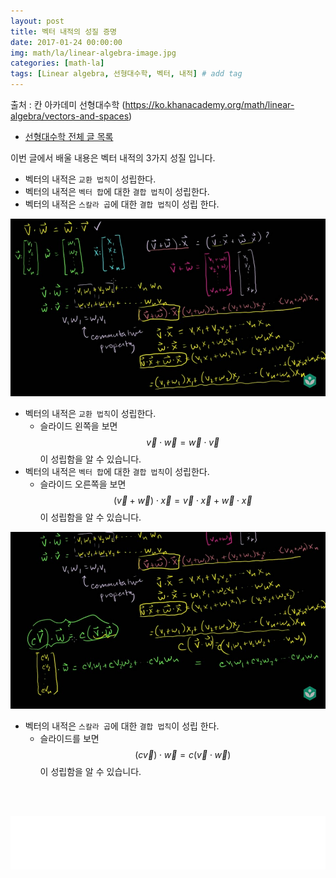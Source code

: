 ```yaml
---
layout: post
title: 벡터 내적의 성질 증명 
date: 2017-01-24 00:00:00
img: math/la/linear-algebra-image.jpg
categories: [math-la] 
tags: [Linear algebra, 선형대수학, 벡터, 내적] # add tag
---
```


출처 : 칸 아카데미 선형대수학 (https://ko.khanacademy.org/math/linear-algebra/vectors-and-spaces)

+ [선형대수학 전체 글 목록](https://gaussian37.github.io/math-la-Linear-Algebra-Table/)

이번 글에서 배울 내용은 벡터 내적의 3가지 성질 입니다.

+ 벡터의 내적은 `교환 법칙`이 성립한다.
+ 벡터의 내적은 `벡터 합`에 대한 `결합 법칙`이 성립한다.
+ 벡터의 내적은 `스칼라 곱`에 대한 `결합 법칙`이 성립 한다.

<img src="../assets/img/math/la/dot product properties/1.jpg" alt="Drawing" style="width: 600px;"/>

<br>

+ 벡터의 내적은 `교환 법칙`이 성립한다.
    + 슬라이드 왼쪽을 보면 $$ \vec{v} \cdot \vec{w} = \vec{w} \cdot \vec{v} $$ 이 성립함을 알 수 있습니다.
+ 벡터의 내적은 `벡터 합`에 대한 `결합 법칙`이 성립한다.
    + 슬라이드 오른쪽을 보면 $$ (\vec{v} + \vec{w}) \cdot \vec{x} = \vec{v} \cdot \vec{x} + \vec{w} \cdot \vec{x} $$ 이 성립함을 알 수 있습니다.

<img src="../assets/img/math/la/dot product properties/2.jpg" alt="Drawing" style="width: 600px;"/>

+ 벡터의 내적은 `스칼라 곱`에 대한 `결합 법칙`이 성립 한다.
    + 슬라이드를 보면 $$ (c \vec{v}) \cdot \vec{w} = c(\vec{v} \cdot \vec{w})$$ 이 성립함을 알 수 있습니다.

<br><br>
<iframe src="//partners.coupang.com/cdn/redirect?url=customjs%2Faffiliate%2Fsearch-bar%2F0.0.3%2Flogo-01.html%3FtrackingCode%3DAF1042200" width="100%" height="85" frameborder="0" scrolling="no"></iframe>